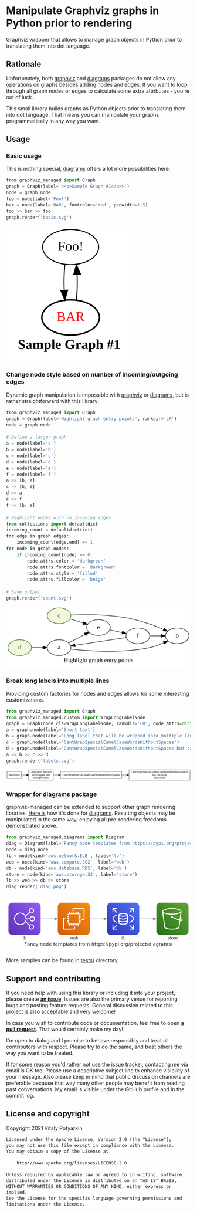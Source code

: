 # Manipulate Graphviz graphs in Python prior to rendering

Graphviz wrapper that allows to manage graph objects in Python prior to
translating them into dot language.

## Rationale

Unfortunately, both [graphviz] and [diagrams] packages do not allow any
operations on graphs besides adding nodes and edges. If you want to loop
through all graph nodes or edges to calculate some extra attributes - you're
out of luck.

This small library builds graphs as Python objects prior to translating them
into dot language. That means you can manipulate your graphs programmatically
in any way you want.

[graphviz]: https://graphviz.readthedocs.io/en/stable/manual.html
[diagrams]: https://diagrams.mingrammer.com/


## Usage

### Basic usage

This is nothing special, [diagrams] offers a lot more possibilities here.

```python
from graphviz_managed import Graph
graph = Graph(label='<<b>Sample Graph #1</b>>')
node = graph.node
foo = node(label='Foo!')
bar = node(label='BAR', fontcolor='red', penwidth=1.5)
foo >> bar >> foo
graph.render('basic.svg')
```

[![sample graph output](samples/basic.svg)](samples/basic.py)


### Change node style based on number of incoming/outgoing edges

Dynamic graph manipulation is impossible with [graphviz] or [diagrams],
but is rather straightforward with this library:

```python
from graphviz_managed import Graph
graph = Graph(label='Highlight graph entry points', rankdir='LR')
node = graph.node

# Define a larger graph
a = node(label='a')
b = node(label='b')
c = node(label='c')
d = node(label='d')
e = node(label='e')
f = node(label='f')
a >> [b, e]
c >> [b, e]
d >> a
e >> f
f >> [b, a]

# Highlight nodes with no incoming edges
from collections import defaultdict
incoming_count = defaultdict(int)
for edge in graph.edges:
    incoming_count[edge.end] += 1
for node in graph.nodes:
    if incoming_count[node] == 0:
        node.attrs.color = 'darkgreen'
        node.attrs.fontcolor = 'darkgreen'
        node.attrs.style = 'filled'
        node.attrs.fillcolor = 'beige'

# Save output
graph.render('count.svg')
```

[![sample graph output](samples/count.svg)](samples/count.py)

### Break long labels into multiple lines

Providing custom factories for nodes and edges allows for some interesting
customizations.

```python
from graphviz_managed import Graph
from graphviz_managed.custom import WrapLongLabelNode
graph = Graph(node_cls=WrapLongLabelNode, rankdir='LR', node_attrs=dict(shape='box'))
a = graph.node(label='Short text')
b = graph.node(label='Long label that will be wrapped into multiple lines')
c = graph.node(label='CantWrapSpecialCamelCaseWordsWithoutSpaces')
d = graph.node(label='CantWrapSpecialCamelCaseWordsWithoutSpaces but can wrap elsewhere')
a >> b >> c >> d
graph.render('labels.svg')
```

[![sample graph output](samples/labels.svg)](samples/labels.py)

### Wrapper for [diagrams] package

graphviz-managed can be extended to support other graph rendering libraries.
[Here is](src/graphviz_managed/diagrams.py) how it's done for [diagrams].
Resulting objects may be manipulated in the same way, enjoying all pre-rendering
freedoms demonstrated above.

```python
from graphviz_managed.diagrams import Diagram
diag = Diagram(label='Fancy node templates from https://pypi.org/project/diagrams/', pad=0.1)
node = diag.node
lb = node(kind='aws.network.ELB', label='lb')
web = node(kind='aws.compute.EC2', label='web')
db = node(kind='aws.database.RDS', label='db')
store = node(kind='aws.storage.S3', label='store')
lb >> web >> db >> store
diag.render('diag.png')
```

[![sample graph output](samples/diag.png)](samples/diag.py)

More samples can be found in [tests/](tests/) directory.


## Support and contributing

If you need help with using this library or including it into your project,
please create **[an issue][issues]**.
Issues are also the primary venue for reporting bugs and posting feature
requests. General discussion related to this project is also acceptable and
very welcome!

In case you wish to contribute code or documentation, feel free to open
**[a pull request](https://github.com/sio/graphviz-managed/pulls)**. That would
certainly make my day!

I'm open to dialog and I promise to behave responsibly and treat all
contributors with respect. Please try to do the same, and treat others the way
you want to be treated.

If for some reason you'd rather not use the issue tracker, contacting me via
email is OK too. Please use a descriptive subject line to enhance visibility
of your message. Also please keep in mind that public discussion channels are
preferable because that way many other people may benefit from reading past
conversations. My email is visible under the GitHub profile and in the commit
log.

[issues]: https://github.com/sio/graphviz-managed/issues


## License and copyright

Copyright 2021 Vitaly Potyarkin

    Licensed under the Apache License, Version 2.0 (the "License");
    you may not use this file except in compliance with the License.
    You may obtain a copy of the License at

        http://www.apache.org/licenses/LICENSE-2.0

    Unless required by applicable law or agreed to in writing, software
    distributed under the License is distributed on an "AS IS" BASIS,
    WITHOUT WARRANTIES OR CONDITIONS OF ANY KIND, either express or implied.
    See the License for the specific language governing permissions and
    limitations under the License.
